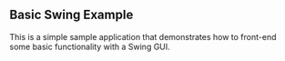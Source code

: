 ## Basic Swing Example

This is a simple sample application that demonstrates how to front-end some basic functionality with a Swing GUI. 
